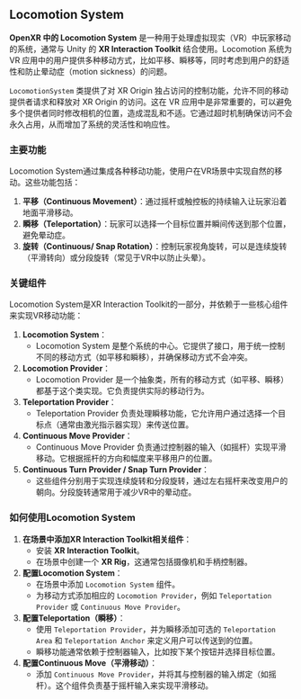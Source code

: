 ## Locomotion System
**OpenXR 中的 Locomotion System** 是一种用于处理虚拟现实（VR）中玩家移动的系统，通常与 Unity 的 **XR Interaction Toolkit** 结合使用。Locomotion 系统为 VR 应用中的用户提供多种移动方式，比如平移、瞬移等，同时考虑到用户的舒适性和防止晕动症（motion sickness）的问题。

`LocomotionSystem` 类提供了对 XR Origin 独占访问的控制功能，允许不同的移动提供者请求和释放对 XR Origin 的访问。这在 VR 应用中是非常重要的，可以避免多个提供者同时修改相机的位置，造成混乱和不适。它通过超时机制确保访问不会永久占用，从而增加了系统的灵活性和响应性。

### 主要功能
Locomotion System通过集成各种移动功能，使用户在VR场景中实现自然的移动。这些功能包括：
1. **平移（Continuous Movement）**：通过摇杆或触控板的持续输入让玩家沿着地面平滑移动。
2. **瞬移（Teleportation）**：玩家可以选择一个目标位置并瞬间传送到那个位置，避免晕动症。
3. **旋转（Continuous/ Snap Rotation）**：控制玩家视角旋转，可以是连续旋转（平滑转向）或分段旋转（常见于VR中以防止头晕）。
### 关键组件
Locomotion System是XR Interaction Toolkit的一部分，并依赖于一些核心组件来实现VR移动功能：
1. **Locomotion System**：
    - Locomotion System 是整个系统的中心。它提供了接口，用于统一控制不同的移动方式（如平移和瞬移），并确保移动方式不会冲突。
2. **Locomotion Provider**：
    - Locomotion Provider 是一个抽象类，所有的移动方式（如平移、瞬移）都基于这个类实现。它负责提供实际的移动行为。
3. **Teleportation Provider**：
    - Teleportation Provider 负责处理瞬移功能，它允许用户通过选择一个目标点（通常由激光指示器实现）来传送位置。
4. **Continuous Move Provider**：
    - Continuous Move Provider 负责通过控制器的输入（如摇杆）实现平滑移动。它根据摇杆的方向和幅度来平移用户的位置。
5. **Continuous Turn Provider / Snap Turn Provider**：
    - 这些组件分别用于实现连续旋转和分段旋转，通过左右摇杆来改变用户的朝向。分段旋转通常用于减少VR中的晕动症。
### 如何使用Locomotion System
1. **在场景中添加XR Interaction Toolkit相关组件**：
    - 安装 **XR Interaction Toolkit**。
    - 在场景中创建一个 **XR Rig**，这通常包括摄像机和手柄控制器。
2. **配置Locomotion System**：
    - 在场景中添加 `Locomotion System` 组件。
    - 为移动方式添加相应的 `Locomotion Provider`，例如 `Teleportation Provider` 或 `Continuous Move Provider`。
3. **配置Teleportation（瞬移）**：
    - 使用 `Teleportation Provider`，并为瞬移添加可选的 `Teleportation Area` 和 `Teleportation Anchor` 来定义用户可以传送到的位置。
    - 瞬移功能通常依赖于控制器输入，比如按下某个按钮并选择目标位置。
4. **配置Continuous Move（平滑移动）**：
    - 添加 `Continuous Move Provider`，并将其与控制器的输入绑定（如摇杆）。这个组件负责基于摇杆输入来实现平滑移动。
